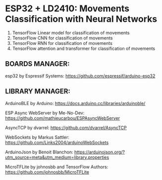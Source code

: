 # ESP32 + LD2410: Movements Classification with Neural Networks

1) TensorFlow Linear model for classification of movements
2) TensorFlow CNN for classification of movements
3) TensorFlow RNN for classification of movements
4) TensorFlow attention and transformer for classification of movements

## BOARDS MANAGER:

esp32 by Espressif Systems: https://github.com/espressif/arduino-esp32


## LIBRARY MANAGER:

ArduinoBLE by Arduino: https://docs.arduino.cc/libraries/arduinoble/

ESP Async WebServer by Me-No-Dev: https://github.com/mathieucarbou/ESPAsyncWebServer

AsyncTCP by dvarrel: https://github.com/dvarrel/AsyncTCP

WebSockets by Markus Sattler: https://github.com/Links2004/arduinoWebSockets

ArduinoJson by Benoit Blanchon: https://arduinojson.org/?utm_source=meta&utm_medium=library.properties

MicroTFLite by johnosbb and TensorFlow Authors: https://github.com/johnosbb/MicroTFLite
